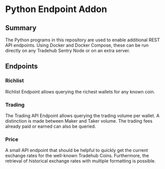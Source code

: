 # Python Endpoint Addon

## Summary
The Python programs in this repository are used to enable additional REST API endpoints. Using Docker and Docker Compose, these can be run directly on any Tradehub Sentry Node or on an extra server.

## Endpoints
### Richlist
Richlist Endpoint allows querying the richest wallets for any known coin.

### Trading
The Trading API Endpoint allows querying the trading volume per wallet. A distinction is made between Maker and Taker volume. The trading fees already paid or earned can also be queried.

### Price
A small API endpoint that should be helpful to quickly get the current exchange rates for the well-known Tradehub Coins. Furthermore, the retrieval of historical exchange rates with multiple formatting is possible.  